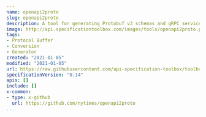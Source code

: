 ```yaml
---
name: openapi2proto
slug: openapi2proto
description: A tool for generating Protobuf v3 schemas and gRPC service definitions from OpenAPI specifications. This tool will accept an OpenAPI/Swagger definition (yaml or JSON) and generate a Protobuf v3 schema and gRPC service definition from it.
image: http://api.specificationtoolbox.com/images/tools/openapi2proto.png
tags:
- Protocol Buffer
- Conversion
- Generator
created: "2021-01-05"
modified: "2021-01-05"
url: https://raw.githubusercontent.com/api-specification-toolbox/toolbox/main/_tools/openapi2proto.md
specificationVersion: "0.14"
apis: []
include: []
x-common:
- type: x-github
  url: https://github.com/nytimes/openapi2proto
...
```

